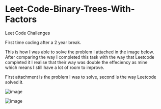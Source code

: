# Leet-Code-Binary-Trees-With-Factors
Leet Code Challenges

First time coding after a 2 year break.

This is how I was able to solve the problem I attached in the image below. After comparing the way I completed this task with the way that Leetcode completed it I realise that their way was double the effeciency as mine which means I still have a lot of room to improve. 

First attachment is the problem I was to solve, second is the way Leetcode solved it.

![image](https://user-images.githubusercontent.com/46868616/183731322-e0e0e6fe-76b7-47ce-9064-d43adfa0fe11.png)

![image](https://user-images.githubusercontent.com/46868616/183733600-e5bb8516-1324-4a6e-99c7-d2d416b0485b.png)

